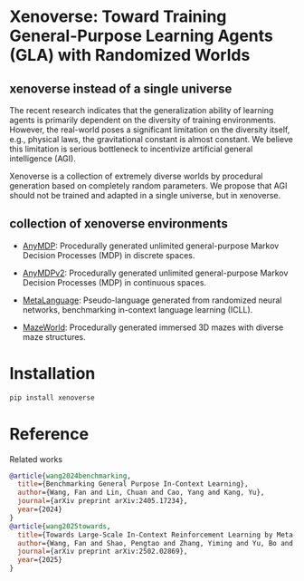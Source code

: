 # Xenoverse: Toward Training General-Purpose Learning Agents (GLA) with Randomized Worlds

## xenoverse instead of a single universe

The recent research indicates that the generalization ability of learning agents is primarily dependent on the diversity of training environments. However, the real-world poses a significant limitation on the diversity itself, e.g., physical laws, the gravitational constant is almost constant. We believe this limitation is serious bottleneck to incentivize artificial general intelligence (AGI).

Xenoverse is a collection of extremely diverse worlds by procedural generation based on completely random parameters. We propose that AGI should not be trained and adapted in a single universe, but in xenoverse.

## collection of xenoverse environments

- [AnyMDP](xenoverse/anymdp): Procedurally generated unlimited general-purpose Markov Decision Processes (MDP) in discrete spaces.

- [AnyMDPv2](xenoverse/anymdpv2): Procedurally generated unlimited general-purpose Markov Decision Processes (MDP) in continuous spaces.

- [MetaLanguage](xenoverse/metalang): Pseudo-language generated from randomized neural networks, benchmarking in-context language learning (ICLL).

- [MazeWorld](xenoverse/mazeworld): Procedurally generated immersed 3D mazes with diverse maze structures.

# Installation

```bash
pip install xenoverse
```

# Reference
Related works
```bibtex
@article{wang2024benchmarking,
  title={Benchmarking General Purpose In-Context Learning},
  author={Wang, Fan and Lin, Chuan and Cao, Yang and Kang, Yu},
  journal={arXiv preprint arXiv:2405.17234},
  year={2024}
}
@article{wang2025towards,
  title={Towards Large-Scale In-Context Reinforcement Learning by Meta-Training in Randomized Worlds},
  author={Wang, Fan and Shao, Pengtao and Zhang, Yiming and Yu, Bo and Liu, Shaoshan and Ding, Ning and Cao, Yang and Kang, Yu and Wang, Haifeng},
  journal={arXiv preprint arXiv:2502.02869},
  year={2025}
}
```
